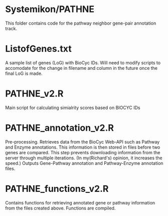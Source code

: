 # Systemikon/PATHNE
This folder contains code for the pathway neighbor gene-pair annotation track.

# ListofGenes.txt
A sample list of genes (LoG) with BioCyc IDs. Will need to modify scripts to accomodate for the change in filename and column in the future once the final LoG is made. 

# PATHNE_v2.R
Main script for calculating simialrity scores based on BIOCYC IDs

# PATHNE_annotation_v2.R
Pre-processing. Retrieves data from the BioCyc Web-API such as Pathway and Enzyme annotations. This information is then stored in files before two genes are compared. This step prevents downloading information from the server through multiple iterations. (In my(Richard's) opinion, it increases the speed.) Outputs Gene-Pathway annotation and Pathway-Enzyme annotation files.

# PATHNE_functions_v2.R
Contains functions for retrieving annotated gene or pathway information from the files created above. Functions are compiled.

